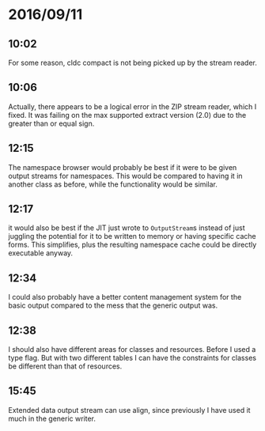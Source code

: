 # 2016/09/11

## 10:02

For some reason, cldc compact is not being picked up by the stream reader.

## 10:06

Actually, there appears to be a logical error in the ZIP stream reader, which
I fixed. It was failing on the max supported extract version (2.0) due to the
greater than or equal sign.

## 12:15

The namespace browser would probably be best if it were to be given output
streams for namespaces. This would be compared to having it in another class
as before, while the functionality would be similar.

## 12:17

it would also be best if the JIT just wrote to `OutputStream`s instead of just
juggling the potential for it to be written to memory or having specific cache
forms. This simplifies, plus the resulting namespace cache could be directly
executable anyway.

## 12:34

I could also probably have a better content management system for the basic
output compared to the mess that the generic output was.

## 12:38

I should also have different areas for classes and resources. Before I used
a type flag. But with two different tables I can have the constraints for
classes be different than that of resources.

## 15:45

Extended data output stream can use align, since previously I have used it
much in the generic writer.

